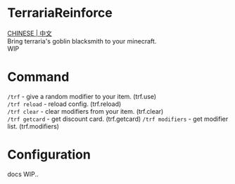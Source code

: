 # TerrariaReinforce
[CHINESE | 中文](https://github.com/illusMC/TerrariaReinforce/blob/master/README_ZH.md)  
Bring terraria's goblin blacksmith to your minecraft.  
WIP

# Command
`/trf` - give a random modifier to your item. (trf.use)  
`/trf reload` - reload config. (trf.reload)  
`/trf clear` - clear modifiers from your item. (trf.clear)    
`/trf getcard` - get discount card. (trf.getcard)
`/trf modifiers` - get modifier list. (trf.modifiers)

# Configuration
docs WIP.. 
